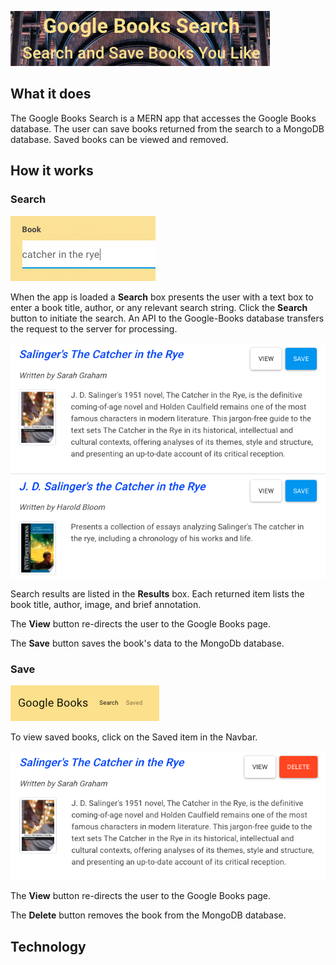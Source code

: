 ![Goggle-Books-Search](readme-images/app-title.png)

## What it does

The Google Books Search is a MERN app that accesses the Google Books database. The user can save books returned from the search to a MongoDB database. Saved books can be viewed and removed.

## How it works

### Search

![Goggle-Books-Search](readme-images/book-search.png)

When the app is loaded a __Search__ box presents the user with a text box to enter a book title, author, or any relevant search string. Click the __Search__ button to initiate the search. An API to the Google-Books database transfers the request to the server for processing.

![Search-Results](readme-images/search-result.png)

Search results are listed in the __Results__ box. Each returned item lists the book title, author, image, and brief annotation.

The __View__ button re-directs the user to the Google Books page.

The __Save__ button saves the book's data to the MongoDb database.

### Save

![Navbar](readme-images/navbar-horizontal.png)

To view saved books, click on the Saved item in the Navbar.

![Google-Books-Search](readme-images/saved-book.png)

The __View__ button re-directs the user to the Google Books page.

The __Delete__ button removes the book from the MongoDB database.

## Technology


